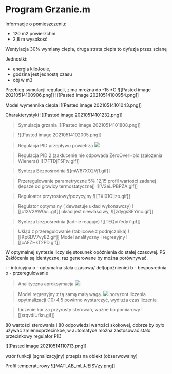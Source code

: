 # Program Grzanie.m

Informacje o pomieszczeniu:
 - 120 m2  powierzchni
 - 2,8 m wysokość

  Wentylacja 30% wymiany ciepła,
  druga strata ciepła to dyfuzja przez scianę 
  
  Jednostki:
 - energia kiloJoule, 
 - godzina jest jednostą czasu
 - obj w m3
  
Przebieg symulacji regulacji, zima mroźna do -15 *C 
![[Pasted image 20210514100906.png]]
![[Pasted image 20210514100954.png]]

Model wymennika ciepła 
![[Pasted image 20210514101043.png]]

Charakterystyki
![[Pasted image 20210514101232.png]]

> Symulacja grzania
> ![[Pasted image 20210514101808.png]]

>
>![[Pasted image 20210514102005.png]]

> Regulacja PID przepływu powietrza
> ![](https://i.imgur.com/w4rE5JA.gif)


> Regulacja PID 2 (zakłucenie nie odpowada ZeroOverHold (założenia Wienera))
> ![[7FTDjT5Ftv.gif]]

> Synteza Bezpośrednia
> ![[mW87XO2Vj1.gif]] 

> Przeregulowanie parametryczne 5%
> 12,15 profil wartości zadanej (lepsze od głowicy termostatycznej)
> ![[V2eiJPBPZA.gif]]


> Reguloator przyrostowy/pozycyjny
> ![[TXi01Oljzp.gif]]

> Regulator optymalny ( dewastuje układ wykonawczy)
> ![[c1XV2AW0uL.gif]]
> układ jest niewłaściwy,
> ![[zdygsSFYmc.gif]]

> Synteza bezpośrednia (ładnie reaguje)
> ![[TEQxi7edy7.gif]]

> Ukłąd z przeregulowanie (tablicowe z podręcznika)
> ![[Kp6DV7vy82.gif]]
> Model analityczny i regresyjny
> ![[cAFZHkT2PD.gif]]

W optymalnej syntezie liczy się stosunek opóźnienia do stałej czasowej.
PS Zakłócenia są identyczne, raz generowane by można porównywać.

i - intuicyjna
o - optymalna stała czasowa/ del(opóźnienie)
b - bespośrednia
p - przeregulowanie

> Analityczna aproksymacja
> ![](https://i.imgur.com/PxVytF1.gif)

> Model regresyjny z tą samą małą wagą.
> ![](https://i.imgur.com/0ZGgRWR.gif)
> horyzont  liczenia  opytmalizacji (10) 4,5 powinno wystarczyć, wydłuża czas liczenia

> Liczenie kar za przyrosty sterowań, ważne bo pomiarowy
![[xrqvdiUfkn.gif]]

80 wartości sterowania i 80 odpowiedzi wartości skokowej, dobrze by było używać zmiennoprzecinkoe, w automatyce można zastosować stało przecinkowy regulator PID

![[Pasted image 20210514110713.png]]

wzór funkcji (sgnalizacyjny)
przepis na obiekt (obserwowalny)

Profil temperaturowy
![[MATLAB_mLJJEISVzy.png]]